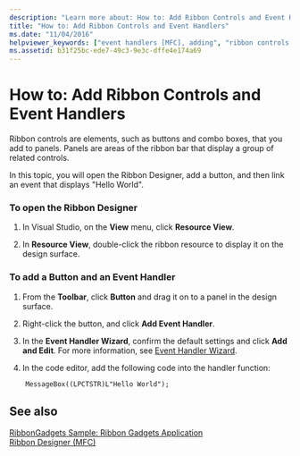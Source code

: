 ```yaml
---
description: "Learn more about: How to: Add Ribbon Controls and Event Handlers"
title: "How to: Add Ribbon Controls and Event Handlers"
ms.date: "11/04/2016"
helpviewer_keywords: ["event handlers [MFC], adding", "ribbon controls [MFC], adding"]
ms.assetid: b31f25bc-ede7-49c3-9e3c-dffe4e174a69
---
```

# How to: Add Ribbon Controls and Event Handlers

Ribbon controls are elements, such as buttons and combo boxes, that you add to panels. Panels are areas of the ribbon bar that display a group of related controls.

In this topic, you will open the Ribbon Designer, add a button, and then link an event that displays "Hello World".

### To open the Ribbon Designer

1. In Visual Studio, on the **View** menu, click **Resource View**.

1. In **Resource View**, double-click the ribbon resource to display it on the design surface.

### To add a Button and an Event Handler

1. From the **Toolbar**, click **Button** and drag it on to a panel in the design surface.

1. Right-click the button, and click **Add Event Handler**.

1. In the **Event Handler Wizard**, confirm the default settings and click **Add and Edit**. For more information, see [Event Handler Wizard](../ide/adding-an-event-handler-visual-cpp.md#event-handler-wizard).

1. In the code editor, add the following code into the handler function:

```
    MessageBox((LPCTSTR)L"Hello World");
```

## See also

[RibbonGadgets Sample: Ribbon Gadgets Application](../overview/visual-cpp-samples.md)<br/>
[Ribbon Designer (MFC)](ribbon-designer-mfc.md)
